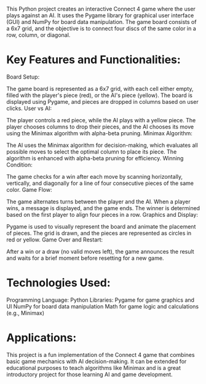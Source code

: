 This Python project creates an interactive Connect 4 game where the user plays against an AI. It uses the Pygame library for graphical user interface (GUI) and NumPy for board data manipulation. The game board consists of a 6x7 grid, and the objective is to connect four discs of the same color in a row, column, or diagonal.

# Key Features and Functionalities:

Board Setup:

The game board is represented as a 6x7 grid, with each cell either empty, filled with the player's piece (red), or the AI's piece (yellow).
The board is displayed using Pygame, and pieces are dropped in columns based on user clicks.
User vs AI:

The player controls a red piece, while the AI plays with a yellow piece.
The player chooses columns to drop their pieces, and the AI chooses its move using the Minimax algorithm with alpha-beta pruning.
Minimax Algorithm:

The AI uses the Minimax algorithm for decision-making, which evaluates all possible moves to select the optimal column to place its piece.
The algorithm is enhanced with alpha-beta pruning for efficiency.
Winning Condition:

The game checks for a win after each move by scanning horizontally, vertically, and diagonally for a line of four consecutive pieces of the same color.
Game Flow:

The game alternates turns between the player and the AI.
When a player wins, a message is displayed, and the game ends. The winner is determined based on the first player to align four pieces in a row.
Graphics and Display:

Pygame is used to visually represent the board and animate the placement of pieces.
The grid is drawn, and the pieces are represented as circles in red or yellow.
Game Over and Restart:

After a win or a draw (no valid moves left), the game announces the result and waits for a brief moment before resetting for a new game.
# Technologies Used:

Programming Language: Python
Libraries:
Pygame for game graphics and UI
NumPy for board data manipulation
Math for game logic and calculations (e.g., Minimax)
# Applications: 
This project is a fun implementation of the Connect 4 game that combines basic game mechanics with AI decision-making. It can be extended for educational purposes to teach algorithms like Minimax and is a great introductory project for those learning AI and game development.

